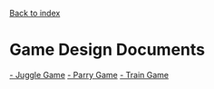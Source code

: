 [Back to index](/index)

# Game Design Documents

[- Juggle Game](juggle_game)
[- Parry Game](parry_game)
[- Train Game](train_game)

